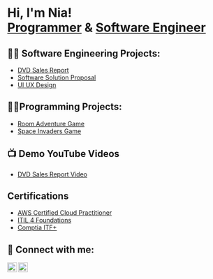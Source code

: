 <h1>Hi, I'm Nia! <br/><a href="https://github.com/niabourgeois">Programmer</a> & <a href="https://www.linkedin.com/in/niabourgeois/">Software Engineer</a>

<h2>👨‍💻 Software Engineering Projects:</h2>


- [DVD Sales Report](https://github.com/niabourgeois/DVD-Sales-Report)
- [Software Solution Proposal](https://github.com/niabourgeois/Software-Solution-Proposal-)
- [UI UX Design](https://github.com/niabourgeois/UI-UX-Design)

<h2>👨‍💻Programming Projects:</h2>
  
- [Room Adventure Game](https://github.com/niabourgeois/Room-Adventure)
- [Space Invaders Game](https://github.com/niabourgeois/Space-Invaders)


<h2>📺 Demo YouTube Videos</h2>

- [DVD Sales Report Video](https://youtu.be/X5JkK5cMVNA)



<h2>Certifications </h2>

- [AWS Certified Cloud Practitioner](https://online.publuu.com/544691/1222186)
- [ITIL 4 Foundations](https://online.publuu.com/544691/1222179)
- [Comptia ITF+](https://online.publuu.com/544691/1222190)



<h2> 🤳 Connect with me:</h2>

[<img align="left" alt="NiaBourgeois | YouTube" width="22px" src="https://cdn.jsdelivr.net/npm/simple-icons@v3/icons/youtube.svg" />][youtube]
[<img align="left" alt="NiaBourgeois | LinkedIn" width="22px" src="https://cdn.jsdelivr.net/npm/simple-icons@v3/icons/linkedin.svg" />][linkedin]


[youtube]: https://www.youtube.com/channel/UC9ElD5UeKOvDzFsRKDecsGA
[linkedin]: https://linkedin.com/in/niabourgeois

<!--
**niabourgeois/niabourgeois** is a ✨ _special_ ✨ repository because its `README.md` (this file) appears on your GitHub profile.

Here are some ideas to get you started:

- 🔭 I’m currently working on ...
- 🌱 I’m currently learning ...
- 👯 I’m looking to collaborate on ...
- 🤔 I’m looking for help with ...
- 💬 Ask me about ...
- 📫 How to reach me: ...
- 😄 Pronouns: ...
- ⚡ Fun fact: ...
-->
